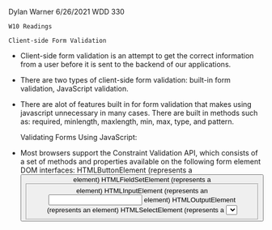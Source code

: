 Dylan Warner
6/26/2021
WDD 330

    W10 Readings

    Client-side Form Validation

- Client-side form validation is an attempt to get the correct information from a user before it is sent to the backend of our applications.

- There are two types of client-side form validation: built-in form validation, JavaScript validation.

- There are alot of features built in for form validation that makes using javascript unnecessary in many cases. There are built in methods such as: required, minlength, maxlength, min, max, type, and pattern.

    Validating Forms Using JavaScript:

- Most browsers support the Constraint Validation API, which consists of a set of methods and properties available on the following form element DOM interfaces:
    HTMLButtonElement (represents a <button> element)
    HTMLFieldSetElement (represents a <fieldset> element)
    HTMLInputElement (represents an <input> element)
    HTMLOutputElement (represents an <output> element)
    HTMLSelectElement (represents a <select> element)
    HTMLTextAreaElement (represents a <textarea> element)

- The Constraint validation API makes the following properties available on the above elements.

- validationMessage: Returns a localized message describing the validation constraints that the control doesn't satisfy (if any). If the control is not a candidate for constraint validation (willValidate is false) or the element's value satisfies its constraints (is valid), this will return an empty string.

- validity: Returns a ValidityState object that contains several properties describing the validity state of the element. You can find full details of all the available properties in the ValidityState reference page; below is listed a few of the more common ones:

    patternMismatch: Returns true if the value does not match the specified pattern, and false if it does match. If true, the element matches the :invalid CSS pseudo-class.

    tooLong: Returns true if the value is longer than the maximum length specified by the maxlength attribute, or false if it is shorter than or equal to the maximum. If true, the element matches the :invalid CSS pseudo-class.

    tooShort: Returns true if the value is shorter than the minimum length specified by the minlength attribute, or false if it is greater than or equal to the minimum. If true, the element matches the :invalid CSS pseudo-class.

    rangeOverflow: Returns true if the value is greater than the maximum specified by the max attribute, or false if it is less than or equal to the maximum. If true, the element matches the :invalid and :out-of-range CSS pseudo-classes.

    rangeUnderflow: Returns true if the value is less than the minimum specified by the min attribute, or false if it is greater than or equal to the minimum. If true, the element matches the :invalid and :out-of-range CSS pseudo-classes.

    typeMismatch: Returns true if the value is not in the required syntax (when type is email or url), or false if the syntax is correct. If true, the element matches the :invalid CSS pseudo-class.

    valid: Returns true if the element meets all its validation constraints, and is therefore considered to be valid, or false if it fails any constraint. If true, the element matches the :valid CSS pseudo-class; the :invalid CSS pseudo-class otherwise.

    valueMissing: Returns true if the element has a required attribute, but no value, or false otherwise. If true, the element matches the :invalid CSS pseudo-class.

- willValidate: Returns true if the element will be validated when the form is submitted; false otherwise.

- What kind of validation should I perform?

- What should I do if the form doesn't validate?

- How can I help the user to correct invalid data?

- These are the questions to ask when creating your own custom JavaScript form validation.

    Using Fetch
- The Fetch API provides a JavaScript interface for accessing and manipulating parts of the HTTP pipeline, such as requests and responses. It also provides a global fetch() method that provides an easy, logical way to fetch resources asynchronously across the network.

EX. simply Fetch request: 
fetch('http://example.com/movies.json')
  .then(response => response.json())
  .then(data => console.log(data));
Supplying Request Options:
// Example POST method implementation:
async function postData(url = '', data = {}) {
  // Default options are marked with *
  const response = await fetch(url, {
    method: 'POST', // *GET, POST, PUT, DELETE, etc.
    mode: 'cors', // no-cors, *cors, same-origin
    cache: 'no-cache', // *default, no-cache, reload, force-cache, only-if-cached
    credentials: 'same-origin', // include, *same-origin, omit
    headers: {
      'Content-Type': 'application/json'
      // 'Content-Type': 'application/x-www-form-urlencoded',
    },
    redirect: 'follow', // manual, *follow, error
    referrerPolicy: 'no-referrer', // no-referrer, *no-referrer-when-downgrade, origin, origin-when-cross-origin, same-origin, strict-origin, strict-origin-when-cross-origin, unsafe-url
    body: JSON.stringify(data) // body data type must match "Content-Type" header
  });
  return response.json(); // parses JSON response into native JavaScript objects
}
postData('https://example.com/answer', { answer: 42 })
  .then(data => {
    console.log(data); // JSON data parsed by `data.json()` call
  });

    Sending a Request With Credentials Included:

- To cause browsers to send a request with credentials included on both same-origin and cross-origin calls, add credentials: 'include' to the init object you pass to the fetch() method.
